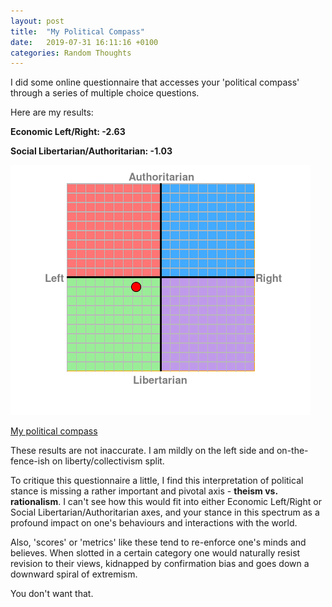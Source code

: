 ```yaml
---
layout: post
title:  "My Political Compass"
date:   2019-07-31 16:11:16 +0100
categories: Random Thoughts
---
```

I did some online questionnaire that accesses your 'political compass' through a series of multiple choice questions.

<!--MORE-->

Here are my results:

**Economic Left/Right: -2.63**

**Social Libertarian/Authoritarian: -1.03**

![My political compass](/assets/political-compass.png)

[My political compass](https://www.politicalcompass.org/analysis2?ec=-2.63&soc=-1.03)

These results are not inaccurate. I am mildly on the left side and on-the-fence-ish on liberty/collectivism split.

To critique this questionnaire a little, I find this interpretation of political stance is missing a rather important 
and pivotal axis - **theism vs. rationalism**. I can't see how this would fit into either Economic Left/Right or 
Social Libertarian/Authoritarian axes, and your stance in this spectrum as a profound impact on one's behaviours and 
interactions with the world.

Also, 'scores' or 'metrics' like these tend to re-enforce one's minds and believes. When slotted in a certain category 
one would naturally resist revision to their views, kidnapped by confirmation bias and goes down a downward spiral of 
extremism.

You don't want that.

